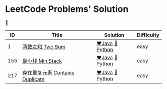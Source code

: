 # LeetCode Problems' Solution
:hear_no_evil:

|ID|Title|Solution|Difficulty
|---|---|---|---
|1|[两数之和 Two Sum](https://leetcode-cn.com/problems/two-sum/)|[:heart:Java](www.baidu.com)  [:blue_heart:Python](www.baidu.com)|easy
|155|[最小栈 Min Stack](https://leetcode-cn.com/problems/min-stack/)|[:heart:Java](https://github.com/wangxinyufighting/leetcode/blob/master/155/solution-155.java)  [:blue_heart:Python](https://github.com/wangxinyufighting/leetcode/blob/master/155/solution-155.py)|easy
|217|[存在重复元素 Contains Duplicate](https://leetcode-cn.com/problems/contains-duplicate/)|[:heart:Java](https://github.com/wangxinyufighting/leetcode/blob/master/217/solution-217.java)  [:blue_heart:Python](https://github.com/wangxinyufighting/leetcode/blob/master/217/solution-217.py)|easy
